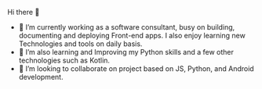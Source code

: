 Hi there 👋

- 🔭 I’m currently working as a software consultant, busy on building, documenting and deploying Front-end apps. I also enjoy learning new Technologies and tools on daily basis.
- 🌱 I’m also learning and Improving my Python skills and a few other technologies such as Kotlin.
- 👯 I’m looking to collaborate on project based on JS, Python, and Android development.
